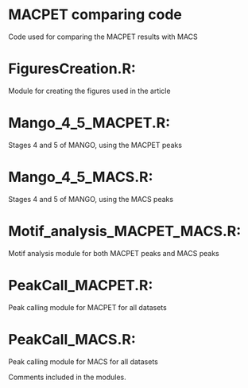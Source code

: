 # MACPET comparing code
Code used for comparing the MACPET results with MACS


# FiguresCreation.R: 
Module for creating the figures used in the article

# Mango_4_5_MACPET.R:
Stages 4 and 5 of MANGO, using the MACPET peaks

# Mango_4_5_MACS.R: 
Stages 4 and 5 of MANGO, using the MACS peaks

# Motif_analysis_MACPET_MACS.R: 
Motif analysis module for both MACPET peaks and MACS peaks

# PeakCall_MACPET.R: 
Peak calling module for MACPET for all datasets

# PeakCall_MACS.R: 
Peak calling module for MACS for all datasets


Comments included in the modules.
